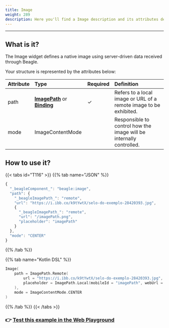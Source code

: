 ```yaml
---
title: Image
weight: 289
description: Here you'll find a Image description and its attributes details.
---
```


---

## What is it?

The Image widget defines a native image using server-driven data received through Beagle.  

Your structure is represented by the attributes below:

| **Attribute** | **Type** | Required | **Definition** |
| :--- | :--- | :--- | :--- |
| path | [**ImagePath**](/docs/api/components/ui/image/imagepath) or [**Binding**](/docs/api/context/#bindings) |     ✓ | Refers to a local image or URL of a remote image to be exhibited. |
| mode | ImageContentMode |  | Responsible to control how the image will be internally controlled. |

## How to use it?

{{< tabs id="T116" >}}
{{% tab name="JSON" %}}
```javascript
{
  "_beagleComponent_": "beagle:image",
  "path": {
    "_beagleImagePath_": "remote",
    "url": "https://i.ibb.co/k9tYwtX/selo-do-exemplo-28420393.jpg",
    {
      "_beagleImagePath_": "remote",
      "url": "/imagePath.png",
      "placeholder": "imagePath"
    }
  },
  "mode": "CENTER"
}
```
{{% /tab %}}

{{% tab name="Kotlin DSL" %}}
```kotlin
Image(
    path = ImagePath.Remote(
        url = "https://i.ibb.co/k9tYwtX/selo-do-exemplo-28420393.jpg",
        placeholder = ImagePath.Local(mobileId = "imagePath", webUrl = "/imagePath.png")
    ),
    mode = ImageContentMode.CENTER
)
```
{{% /tab %}}
{{< /tabs >}}

### 👉 [Test this example in the Web Playground](https://beagle-playground.netlify.app/#/cloud/447a8f52ebf84b779bbabc6cdb62b2e9/image.json)
